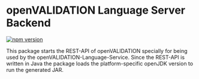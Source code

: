 # openVALIDATION Language Server Backend

[![npm version](https://badge.fury.io/js/ov-language-server.svg)](https://badge.fury.io/js/openvalidation-languageserver-backend)

This package starts the REST-API of openVALIDATION specially for being used by the openVALIDATION-Language-Service.
Since the REST-API is written in Java the package loads the platform-specific openJDK version to run the generated JAR.